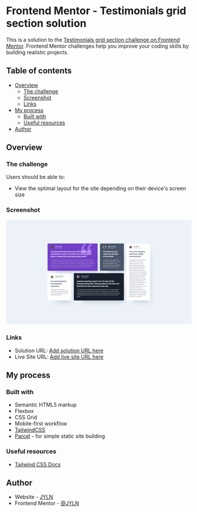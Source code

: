 # Frontend Mentor - Testimonials grid section solution

This is a solution to the [Testimonials grid section challenge on Frontend Mentor](https://www.frontendmentor.io/challenges/testimonials-grid-section-Nnw6J7Un7). Frontend Mentor challenges help you improve your coding skills by building realistic projects.

## Table of contents

- [Overview](#overview)
  - [The challenge](#the-challenge)
  - [Screenshot](#screenshot)
  - [Links](#links)
- [My process](#my-process)
  - [Built with](#built-with)
  - [Useful resources](#useful-resources)
- [Author](#author)

## Overview

### The challenge

Users should be able to:

- View the optimal layout for the site depending on their device's screen size

### Screenshot

![](./screenshot.png)

### Links

- Solution URL: [Add solution URL here](https://your-solution-url.com)
- Live Site URL: [Add live site URL here](https://your-live-site-url.com)

## My process

### Built with

- Semantic HTML5 markup
- Flexbox
- CSS Grid
- Mobile-first workflow
- [TailwindCSS][tailwinddocs]
- [Parcel](https://parceljs.org/docs) - for simple static site building

### Useful resources

- [Tailwind CSS Docs][tailwinddocs]

## Author

- Website - [JYLN](https://jyln.dev)
- Frontend Mentor - [@JYLN](https://www.frontendmentor.io/profile/JYLN)

[tailwinddocs]: https://tailwindcss.com/docs
